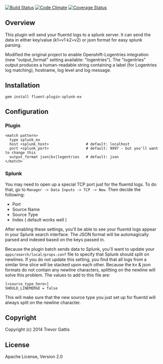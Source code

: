 [![Build Status](https://travis-ci.org/gtrevg/fluent-plugin-splunk-ex.svg?branch=master)](https://travis-ci.org/gtrevg/fluent-plugin-splunk-ex)  [![Code Climate](https://codeclimate.com/github/gtrevg/fluent-plugin-splunk-ex.png)](https://codeclimate.com/github/gtrevg/fluent-plugin-splunk-ex)  [![Coverage Status](https://coveralls.io/repos/gtrevg/fluent-plugin-splunk-ex/badge.png)](https://coveralls.io/r/gtrevg/fluent-plugin-splunk-ex)

## Overview

This plugin will send your fluentd logs to a splunk server.  It can send the data in either
key/value (k1=v1 k2=v2) or json format for easy splunk parsing.

Modified the original project to enable Openshift-Logentries integration (new "output_format" setting available: "logentries").
The "logentries" output produces a human-readable string containing a label (for Logentries log matching), hostname, log level and log message.


## Installation

    gem install fluent-plugin-splunk-ex

## Configuration

### Plugin

    <match pattern>
      type splunk_ex
      host <splunk_host>                 # default: localhost
      port <splunk_port>                 # default: 9997 - but you'll want to change this
      output_format json|kv|logentries   # default: json
    </match>

### Splunk

You may need to open up a special TCP port just for the fluentd logs.  To do that, go to
`Manager -> Data Inputs -> TCP -> New`.  Then decide the following:

* Port
* Source Name
* Source Type
* Index ( default works well )

After enabling these settings, you'll be able to see your fluentd logs appear in your Splunk search interface.
The JSON format will be automagically parsed and indexed based on the keys passed in.

Because the plugin batch sends data to Splunk, you'll want to update your `apps/search/local/props.conf`
file to specify that Splunk should split on newlines. If you do not update this setting, you find that
all logs from a similar time slice will be stacked upon each other.  Because the kv & json formats do
not contain any newline characters, splitting on the newline will solve this problem.  The values to
add to this file are:

    [<source_type_here>]
    SHOULD_LINEMERGE = false
    
This will make sure that the new source type you just set up for fluentd will always split on the newline character.

## Copyright

Copyright (c) 2014 Trevor Gattis

## License

Apache License, Version 2.0


